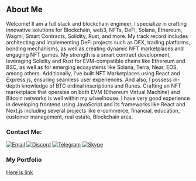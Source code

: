 ## About Me

Welcome! II am a full stack and blockchain engineer. I specialize in crafting innovative solutions for Blockchain, web3, NFTs, DeFi, Solana, Ethereum, Wagmi, Smart Contracts, Solidity, Rust, and more. My track record includes architecting and implementing DeFi projects such as DEX, trading platforms, bonding mechanisms, as well as creating dynamic NFT marketplaces and engaging NFT games. My strength is a smart contract development, leveraging Solidity and Rust for EVM-compatible chains like Ethereum and BSC, as well as for emerging ecosystems like Solana, Terra, Near, EOS, among others. Additionally, I've built NFT Marketplaces using React and Express.js, ensuring seamless user experiences. And also, I possess in-depth knowledge of BTC ordinal inscriptions and Runes. Crafting an NFT marketplace that operates on both EVM (Ethereum Virtual Machine) and Bitcoin networks is well within my wheelhouse.
I have very good experience in developing frontend using JavaScript and its frameworks like React and Next.js including several projects like e-commerce, financial, education, customer management, real estate, Blockchain area. 

###  Contact Me:

<p> 
    <a href="mailto:utommy.abs@gmail.com" target="_blank"><img alt="Email"
        src="https://img.shields.io/badge/Email-00599c?style=for-the-badge&logo=gmail&logoColor=white"/></a>
    <a href="https://discordapp.com/users/367009301090402325" target="_blank"><img alt="Discord"
        src="https://img.shields.io/badge/Discord-7289DA?style=for-the-badge&logo=discord&logoColor=white"/></a>
    <a href="https://https://t.me/g0drlc" target="_blank"><img alt="Telegram"
        src="https://img.shields.io/badge/Telegram-26A5E4?style=for-the-badge&logo=telegram&logoColor=white"/></a>
    <a href="https://join.skype.com/invite/xQmzxpLFNvfA" target="_blank"><img alt="Skype"
        src="https://img.shields.io/badge/Skype-230077B5?style=for-the-badge&logo=skype&logoColor=white"/></a>
   
</p>

### My Portfolio

<a href="https://my-portfolio-vpkf.vercel.app/?tab=project" target="_blank">Here is link</a>
